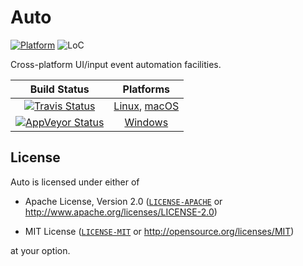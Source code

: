 # Auto

[![Platform][plat-badge]][plat]
![LoC](https://tokei.rs/b1/github/nvzqz/Auto)

Cross-platform UI/input event automation facilities.

| Build Status | Platforms |
| :----------: | :-------: |
| [![Travis Status][travis-badge]][travis] | [Linux], [macOS] |
| [![AppVeyor Status][appv-badge]][appv]   | [Windows]        |

## License

Auto is licensed under either of

- Apache License, Version 2.0 ([`LICENSE-APACHE`] or http://www.apache.org/licenses/LICENSE-2.0)

- MIT License ([`LICENSE-MIT`] or http://opensource.org/licenses/MIT)

at your option.

[macOS]: https://docs.rs/auto/*/x86_64-apple-darwin/auto/
[Linux]: https://docs.rs/auto/*/x86_64-unknown-linux-gnu/auto/
[Windows]: https://docs.rs/auto/*/x86_64-pc-windows-msvc/auto/

[travis]:       https://travis-ci.org/nvzqz/Auto
[travis-badge]: https://travis-ci.org/nvzqz/Auto.svg?branch=master
[appv]:         https://ci.appveyor.com/project/nvzqz/Auto
[appv-badge]:   https://ci.appveyor.com/api/projects/status/github/nvzqz/Auto?svg=true
[plat]:         https://docs.rs/auto/*/auto/#cross-platform-compatibility
[plat-badge]:   https://img.shields.io/badge/platform-linux%20%7C%20macos%20%7C%20windows-lightgrey.svg

[`LICENSE-APACHE`]: https://github.com/nvzqz/Auto/blob/master/LICENSE-APACHE
[`LICENSE-MIT`]:    https://github.com/nvzqz/Auto/blob/master/LICENSE-MIT
